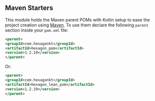 
## Maven Starters

This module holds the Maven parent POMs with Kotlin setup to ease the project creation using
[Maven](https://maven.apache.org). To use them declare the following `parent` section inside your
`pom.xml` file:

```xml
<parent>
<groupId>com.hexagonkt</groupId>
<artifactId>hexagon_pom</artifactId>
<version>1.2.19</version>
</parent>
```

Or:


```xml
<parent>
<groupId>com.hexagonkt</groupId>
<artifactId>hexagon_lean_pom</artifactId>
<version>1.2.19</version>
</parent>
```
